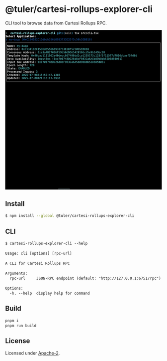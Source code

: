 # @tuler/cartesi-rollups-explorer-cli

CLI tool to browse data from Cartesi Rollups RPC.

![Demo of the CLI in action](demo.gif)

## Install

```bash
$ npm install --global @tuler/cartesi-rollups-explorer-cli
```

## CLI

```
$ cartesi-rollups-explorer-cli --help

Usage: cli [options] [rpc-url]

A CLI for Cartesi Rollups RPC

Arguments:
  rpc-url     JSON-RPC endpoint (default: "http://127.0.0.1:6751/rpc")

Options:
  -h, --help  display help for command
```

## Build

```shell
pnpm i
pnpm run build
```

## License

Licensed under [Apache-2](./LICENSE).
